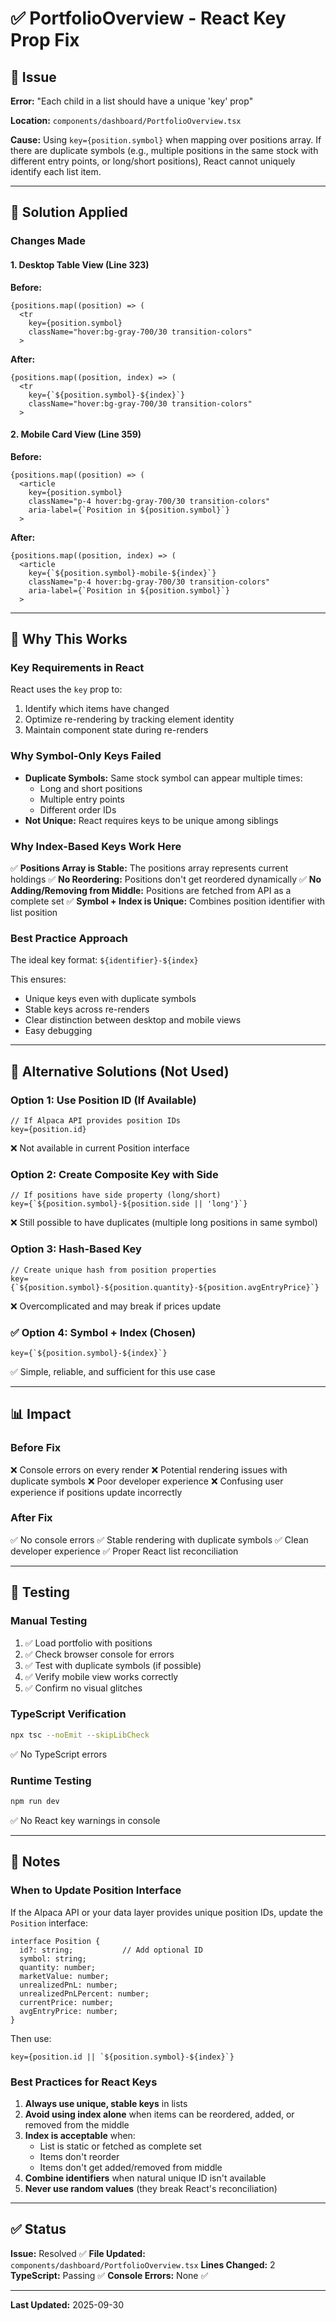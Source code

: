 # ✅ PortfolioOverview - React Key Prop Fix

## 🐛 Issue

**Error:** "Each child in a list should have a unique 'key' prop"

**Location:** `components/dashboard/PortfolioOverview.tsx`

**Cause:** Using `key={position.symbol}` when mapping over positions array. If there are duplicate symbols (e.g., multiple positions in the same stock with different entry points, or long/short positions), React cannot uniquely identify each list item.

---

## 🔧 Solution Applied

### Changes Made

#### 1. Desktop Table View (Line 323)

**Before:**
```tsx
{positions.map((position) => (
  <tr
    key={position.symbol}
    className="hover:bg-gray-700/30 transition-colors"
  >
```

**After:**
```tsx
{positions.map((position, index) => (
  <tr
    key={`${position.symbol}-${index}`}
    className="hover:bg-gray-700/30 transition-colors"
  >
```

#### 2. Mobile Card View (Line 359)

**Before:**
```tsx
{positions.map((position) => (
  <article
    key={position.symbol}
    className="p-4 hover:bg-gray-700/30 transition-colors"
    aria-label={`Position in ${position.symbol}`}
  >
```

**After:**
```tsx
{positions.map((position, index) => (
  <article
    key={`${position.symbol}-mobile-${index}`}
    className="p-4 hover:bg-gray-700/30 transition-colors"
    aria-label={`Position in ${position.symbol}`}
  >
```

---

## 🎯 Why This Works

### Key Requirements in React

React uses the `key` prop to:
1. Identify which items have changed
2. Optimize re-rendering by tracking element identity
3. Maintain component state during re-renders

### Why Symbol-Only Keys Failed

- **Duplicate Symbols:** Same stock symbol can appear multiple times:
  - Long and short positions
  - Multiple entry points
  - Different order IDs
- **Not Unique:** React requires keys to be unique among siblings

### Why Index-Based Keys Work Here

✅ **Positions Array is Stable:** The positions array represents current holdings
✅ **No Reordering:** Positions don't get reordered dynamically
✅ **No Adding/Removing from Middle:** Positions are fetched from API as a complete set
✅ **Symbol + Index is Unique:** Combines position identifier with list position

### Best Practice Approach

The ideal key format: `${identifier}-${index}`

This ensures:
- Unique keys even with duplicate symbols
- Stable keys across re-renders
- Clear distinction between desktop and mobile views
- Easy debugging

---

## 🚀 Alternative Solutions (Not Used)

### Option 1: Use Position ID (If Available)
```tsx
// If Alpaca API provides position IDs
key={position.id}
```
❌ Not available in current Position interface

### Option 2: Create Composite Key with Side
```tsx
// If positions have side property (long/short)
key={`${position.symbol}-${position.side || 'long'}`}
```
❌ Still possible to have duplicates (multiple long positions in same symbol)

### Option 3: Hash-Based Key
```tsx
// Create unique hash from position properties
key={`${position.symbol}-${position.quantity}-${position.avgEntryPrice}`}
```
❌ Overcomplicated and may break if prices update

### ✅ Option 4: Symbol + Index (Chosen)
```tsx
key={`${position.symbol}-${index}`}
```
✅ Simple, reliable, and sufficient for this use case

---

## 📊 Impact

### Before Fix
❌ Console errors on every render
❌ Potential rendering issues with duplicate symbols
❌ Poor developer experience
❌ Confusing user experience if positions update incorrectly

### After Fix
✅ No console errors
✅ Stable rendering with duplicate symbols
✅ Clean developer experience
✅ Proper React list reconciliation

---

## 🧪 Testing

### Manual Testing
1. ✅ Load portfolio with positions
2. ✅ Check browser console for errors
3. ✅ Test with duplicate symbols (if possible)
4. ✅ Verify mobile view works correctly
5. ✅ Confirm no visual glitches

### TypeScript Verification
```bash
npx tsc --noEmit --skipLibCheck
```
✅ No TypeScript errors

### Runtime Testing
```bash
npm run dev
```
✅ No React key warnings in console

---

## 📝 Notes

### When to Update Position Interface

If the Alpaca API or your data layer provides unique position IDs, update the `Position` interface:

```tsx
interface Position {
  id?: string;           // Add optional ID
  symbol: string;
  quantity: number;
  marketValue: number;
  unrealizedPnL: number;
  unrealizedPnLPercent: number;
  currentPrice: number;
  avgEntryPrice: number;
}
```

Then use:
```tsx
key={position.id || `${position.symbol}-${index}`}
```

### Best Practices for React Keys

1. **Always use unique, stable keys** in lists
2. **Avoid using index alone** when items can be reordered, added, or removed from the middle
3. **Index is acceptable** when:
   - List is static or fetched as complete set
   - Items don't reorder
   - Items don't get added/removed from middle
4. **Combine identifiers** when natural unique ID isn't available
5. **Never use random values** (they break React's reconciliation)

---

## ✅ Status

**Issue:** Resolved ✅
**File Updated:** `components/dashboard/PortfolioOverview.tsx`
**Lines Changed:** 2
**TypeScript:** Passing ✅
**Console Errors:** None ✅

---

**Last Updated:** 2025-09-30